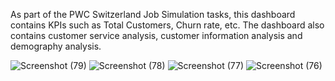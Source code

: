 As part of the PWC Switzerland Job Simulation tasks, this dashboard contains KPIs such as Total Customers, Churn rate, etc. 
The dashboard also contains customer service analysis, customer information analysis and demography analysis.

![Screenshot (79)](https://github.com/EjioguUgochukwu18/CUSTOMER-RETENTION-DASHBOARD/assets/96904709/afc1dd26-837f-48e7-9a82-33b981cc7940)
![Screenshot (78)](https://github.com/EjioguUgochukwu18/CUSTOMER-RETENTION-DASHBOARD/assets/96904709/81b936cf-6144-40b1-a9d5-e5e10e6b0c25)
![Screenshot (77)](https://github.com/EjioguUgochukwu18/CUSTOMER-RETENTION-DASHBOARD/assets/96904709/9b6c7aee-3671-4b8b-8bae-092e9a8c5c74)
![Screenshot (76)](https://github.com/EjioguUgochukwu18/CUSTOMER-RETENTION-DASHBOARD/assets/96904709/8d79fb03-1674-48c0-96ba-ba6a5d83d242)
